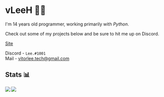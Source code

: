 # vLeeH 👨‍💻 
I'm 14 years old programmer, working primarily with _Python_. 

Check out some of my projects below and be sure to hit me up on Discord.

<a href="https://vleeh.github.io">Site</a>

Discord - `Lee.#1001` <br>
Mail - <a href="">vitorlee.tech@gmail.com</a>

## Stats 📊

<img align="left" src="https://github-readme-stats.vercel.app/api?username=vLeeH&count_private=true&line_height=21&show_icons=true&theme=dark"/>
<img align="left" src="https://github-readme-stats.vercel.app/api/top-langs/?username=vLeeH&layout=compact&card_width=250&theme=dark"/>

